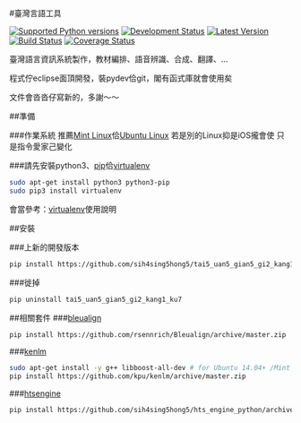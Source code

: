 #臺灣言語工具

[![Supported Python versions](https://pypip.in/py_versions/tai5_uan5_gian5_gi2_kang1_ku7/badge.svg)](https://pypi.python.org/pypi/tai5_uan5_gian5_gi2_kang1_ku7/)
[![Development Status](https://pypip.in/status/tai5_uan5_gian5_gi2_kang1_ku7/badge.svg)](https://pypi.python.org/pypi/tai5_uan5_gian5_gi2_kang1_ku7/)
[![Latest Version](https://pypip.in/version/tai5_uan5_gian5_gi2_kang1_ku7/badge.svg)](https://pypi.python.org/pypi/tai5_uan5_gian5_gi2_kang1_ku7/)
[![Build Status](https://travis-ci.org/sih4sing5hong5/tai5_uan5_gian5_gi2_kang1_ku7.svg?branch=master)](https://travis-ci.org/sih4sing5hong5/tai5_uan5_gian5_gi2_kang1_ku7)
[![Coverage Status](https://coveralls.io/repos/sih4sing5hong5/tai5_uan5_gian5_gi2_kang1_ku7/badge.svg)](https://coveralls.io/r/sih4sing5hong5/tai5_uan5_gian5_gi2_kang1_ku7)

臺灣語言資訊系統製作，教材編排、語音辨識、合成、翻譯、…

程式佇eclipse面頂開發，裝pydev佮git，閣有函式庫就會使用矣

文件會沓沓仔寫新的，多謝～～


##準備

###作業系統
推薦[Mint Linux](http://www.linuxmint.com/download.php)佮[Ubuntu Linux](http://www.ubuntu-tw.org/modules/tinyd0/)
若是別的Linux抑是iOS攏會使
只是指令愛家己變化

###請先安裝python3、[pip](https://pip.pypa.io/en/latest/installing.html)佮[virtualenv](https://virtualenv.readthedocs.org/en/latest/)
```bash
sudo apt-get install python3 python3-pip
sudo pip3 install virtualenv
```
會當參考：[virtualenv](http://www.openfoundry.org/tw/tech-column/8516-pythons-virtual-environment-and-multi-version-programming-tools-virtualenv-and-pythonbrew)使用說明

##安裝

<!---
###PYPI發行版本
```bash
pip install tai5_uan5_gian5_gi2_kang1_ku7
```
--->
###上新的開發版本
```bash
pip install https://github.com/sih4sing5hong5/tai5_uan5_gian5_gi2_kang1_ku7/archive/master.zip
```
###徙掉
```bash
pip uninstall tai5_uan5_gian5_gi2_kang1_ku7
```

##相關套件
###[bleualign](https://github.com/rsennrich/Bleualign)
```bash
pip install https://github.com/rsennrich/Bleualign/archive/master.zip
```
###[kenlm](https://github.com/kpu/kenlm)
```bash
sudo apt-get install -y g++ libboost-all-dev # for Ubuntu 14.04+ /Mint 17+
pip install https://github.com/kpu/kenlm/archive/master.zip
```
###[htsengine](https://github.com/sih4sing5hong5/hts_engine_python)
```bash
pip install https://github.com/sih4sing5hong5/hts_engine_python/archive/master.zip
```
